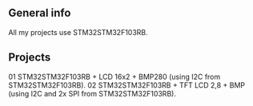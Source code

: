 ## General info
All my projects use STM32STM32F103RB.

## Projects
01 STM32STM32F103RB + LCD 16x2 + BMP280 (using I2C from STM32STM32F103RB).
02 STM32STM32F103RB + TFT LCD 2,8 + BMP (using I2C and 2x SPI from STM32STM32F103RB).
